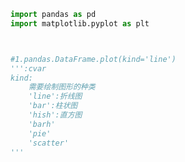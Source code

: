 
<BlogInfo id="587" title="3.pandas绘图" author="白日梦想猿" pv=0 read_times=0 pre_cost_time="0分10秒" category="pandas学习" tag_list="['pandas学习']" create_time="2021.08.07 16:33:14" update_time="2021.08.28 17:39:06" />

```python
import pandas as pd
import matplotlib.pyplot as plt



#1.pandas.DataFrame.plot(kind='line')
''':cvar
kind:
    需要绘制图形的种类
    'line':折线图
    'bar':柱状图
    'hish':直方图
    'barh'
    'pie'
    'scatter'
'''
```
